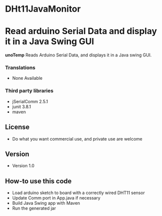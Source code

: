 # DHt11JavaMonitor
Read arduino Serial Data and display it in a Java Swing GUI
======
**unoTemp** Reads Arduino Serial Data, and displays it in a Java swing GUI.

### Translations
* None Available

### Third party libraries
* jSerialComm 2.5.1
* junit 3.8.1
* maven

## License 
* Do what you want commercial use, and private use are welcome

## Version 
* Version 1.0

## How-to use this code
* Load arduino sketch to board with a correctly wired DHT11 sensor
* Update Comm port in App.java if necessary
* Build Java Swing app with Maven
* Run the generated jar

